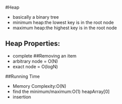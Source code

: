#Heap
* basically a binary tree
* minimum heap:the lowest key is in the root node
*  maximum heap:the highest key is in the root node

## Heap Properties:
* complete
##Removing an item
* arbitrary node = O(N)
* exact node = O(logN)

##Running Time
* Memory Complexity:O(N)
* find the minimum/maximum:O(1)
 heapArray[0]
* insertion
 